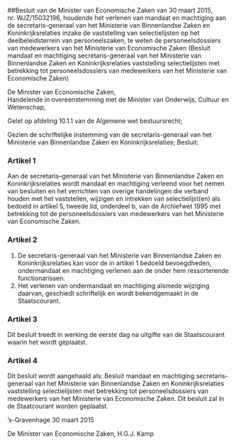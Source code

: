 <meta http-equiv='Content-Type' content='text/html; charset=utf-8' />

##Besluit van de Minister van Economische Zaken van 30 maart 2015, nr. WJZ/15032196, houdende het verlenen van mandaat en machtiging aan de secretaris-generaal van het Ministerie van Binnenlandse Zaken en Koninkrijksrelaties inzake de vaststelling van selectielijsten op het deelbeleidsterrein van personeelszaken, te weten de personeelsdossiers van medewerkers van het Ministerie van Economische Zaken (Besluit mandaat en machtiging secretaris-generaal van het Ministerie van Binnenlandse Zaken en Koninkrijksrelaties vaststelling selectielijsten met betrekking tot personeelsdossiers van medewerkers van het Ministerie van Economische Zaken)

De Minister van Economische Zaken,  
Handelende in overeenstemming met de Minister van Onderwijs, Cultuur en Wetenschap,

Gelet op afdeling 10.1.1 van de Algemene wet bestuursrecht;

Gezien de schriftelijke instemming van de secretaris-generaal van het Ministerie van Binnenlandse Zaken en Koninkrijksrelaties;
Besluit:    

### Artikel  1  

Aan de secretaris–generaal van het Ministerie van Binnenlandse Zaken en Koninkrijksrelaties wordt mandaat en machtiging verleend voor het nemen van besluiten en het verrichten van overige handelingen die verband houden met het vaststellen, wijzigen en intrekken van selectielijst(en) als bedoeld in artikel 5, tweede lid, onderdeel b, van de Archiefwet 1995 met betrekking tot de personeelsdossiers van medewerkers van het Ministerie van Economische Zaken. 

### Artikel  2  

1.  De secretaris-generaal van het Ministerie van Binnenlandse Zaken en Koninkrijksrelaties kan voor de in artikel 1 bedoeld bevoegdheden, ondermandaat en machtiging verlenen aan de onder hem ressorterende functionarissen.   
2.  Het verlenen van ondermandaat en machtiging alsmede wijziging daarvan, geschiedt schriftelijk en wordt bekendgemaakt in de Staatscourant.  

### Artikel  3  

Dit besluit treedt in werking de eerste dag na uitgifte van de Staatscourant waarin het wordt geplaatst. 

### Artikel  4  

Dit besluit wordt aangehaald als: Besluit mandaat en machtiging secretaris-generaal van het Ministerie van Binnenlandse Zaken en Koninkrijksrelaties vaststelling selectielijsten met betrekking tot personeelsdossiers van medewerkers van het Ministerie van Economische Zaken. 
Dit besluit zal in de Staatcourant worden geplaatst.   

’s-Gravenhage 
30 maart 2015   

De 
Minister van Economische Zaken, 
H.G.J. Kamp     
